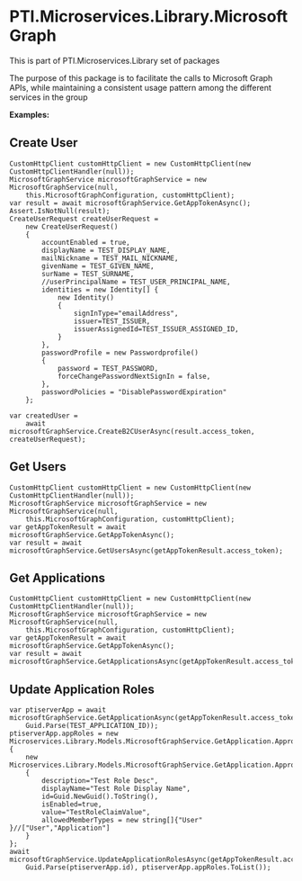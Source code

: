﻿# PTI.Microservices.Library.MicrosoftGraph

This is part of PTI.Microservices.Library set of packages

The purpose of this package is to facilitate the calls to Microsoft Graph APIs, while maintaining a consistent usage pattern among the different services in the group

**Examples:**

## Create User
    CustomHttpClient customHttpClient = new CustomHttpClient(new CustomHttpClientHandler(null));
    MicrosoftGraphService microsoftGraphService = new MicrosoftGraphService(null,
        this.MicrosoftGraphConfiguration, customHttpClient);
    var result = await microsoftGraphService.GetAppTokenAsync();
    Assert.IsNotNull(result);
    CreateUserRequest createUserRequest =
        new CreateUserRequest()
        {
            accountEnabled = true,
            displayName = TEST_DISPLAY_NAME,
            mailNickname = TEST_MAIL_NICKNAME,
            givenName = TEST_GIVEN_NAME,
            surName = TEST_SURNAME,
            //userPrincipalName = TEST_USER_PRINCIPAL_NAME,
            identities = new Identity[] {
                new Identity()
                {
                    signInType="emailAddress",
                    issuer=TEST_ISSUER,
                    issuerAssignedId=TEST_ISSUER_ASSIGNED_ID,
                }
            },
            passwordProfile = new Passwordprofile()
            {
                password = TEST_PASSWORD,
                forceChangePasswordNextSignIn = false,
            },
            passwordPolicies = "DisablePasswordExpiration"
        };

    var createdUser = 
        await microsoftGraphService.CreateB2CUserAsync(result.access_token, createUserRequest);

## Get Users
    CustomHttpClient customHttpClient = new CustomHttpClient(new CustomHttpClientHandler(null));
    MicrosoftGraphService microsoftGraphService = new MicrosoftGraphService(null,
        this.MicrosoftGraphConfiguration, customHttpClient);
    var getAppTokenResult = await microsoftGraphService.GetAppTokenAsync();
    var result = await microsoftGraphService.GetUsersAsync(getAppTokenResult.access_token);

## Get Applications
    CustomHttpClient customHttpClient = new CustomHttpClient(new CustomHttpClientHandler(null));
    MicrosoftGraphService microsoftGraphService = new MicrosoftGraphService(null,
        this.MicrosoftGraphConfiguration, customHttpClient);
    var getAppTokenResult = await microsoftGraphService.GetAppTokenAsync();
    var result = await microsoftGraphService.GetApplicationsAsync(getAppTokenResult.access_token);

## Update Application Roles
    var ptiserverApp = await microsoftGraphService.GetApplicationAsync(getAppTokenResult.access_token,
        Guid.Parse(TEST_APPLICATION_ID));
    ptiserverApp.appRoles = new Microservices.Library.Models.MicrosoftGraphService.GetApplication.Approle[]
    {
        new Microservices.Library.Models.MicrosoftGraphService.GetApplication.Approle()
        {
            description="Test Role Desc",
            displayName="Test Role Display Name",
            id=Guid.NewGuid().ToString(),
            isEnabled=true,
            value="TestRoleClaimValue",
            allowedMemberTypes = new string[]{"User" }//["User","Application"]
        }
    };
    await microsoftGraphService.UpdateApplicationRolesAsync(getAppTokenResult.access_token,
        Guid.Parse(ptiserverApp.id), ptiserverApp.appRoles.ToList());